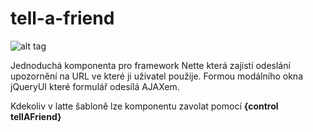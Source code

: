 tell-a-friend
=============

![alt tag](https://github.com/jannovy/tell-a-friend/blob/master/docs/preview2.png)

Jednoduchá komponenta pro framework Nette která zajistí odeslání upozornění na URL ve které ji uživatel použije.
Formou modálního okna jQueryUI které formulář odesílá AJAXem.

Kdekoliv v latte šabloně lze komponentu zavolat pomocí **{control tellAFriend}**
